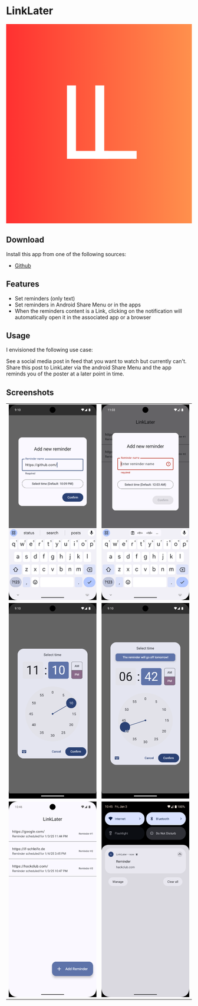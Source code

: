 # LinkLater
<p align="center">
  <img alt="Two &quot;L&quot; Letters right next to each other" height="540" src="app/src/main/res/mipmap/link.png" title="LinkLater Logo" width="540"/>
</p>

## Download

Install this app from one of the following sources:

- [Github](https://github.com/CookieDude24/LinkLater/releases/download/1.0/LinkLater-1.0.apk)

## Features

- Set reminders (only text)
- Set reminders in Android Share Menu or in the apps
- When the reminders content is a Link, clicking on the notification will automatically open it in the associated app or
  a browser

## Usage

I envisioned the following use case:

See a social media post in feed that you want to watch but currently can't. Share this post to LinkLater via the android
Share Menu and the app reminds you of the poster at a later point in time.

## Screenshots

<table>
  <tr>
    <td>
    <img alt="Screenshot_20250103_211007.png" src="Screenshots/Screenshot_20250103_211007.png"/>
    </td>
    <td>
    <img alt="Screenshot_20250103_230344.png" src="Screenshots/Screenshot_20250103_230344.png"/>
    </td>
  </tr>
  <tr>
    <td>
    <img alt="Screenshot_20250103_211019.png" src="Screenshots/Screenshot_20250103_211019.png"/>
    </td>
    <td>
    <img alt="Screenshot_20250103_211030.png" src="Screenshots/Screenshot_20250103_211030.png"/>
    </td>
  </tr>
  <tr>
    <td>
    <img alt="Screenshot_20250103_224613.png" src="Screenshots/Screenshot_20250103_224613.png"/>
    </td>
    <td>
    <img alt="Screenshot_20250103_224538.png" src="Screenshots/Screenshot_20250103_224538.png"/>
    </td>
  </tr>
</table>

